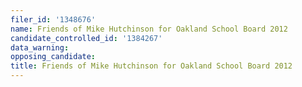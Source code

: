 ```yaml
---
filer_id: '1348676'
name: Friends of Mike Hutchinson for Oakland School Board 2012
candidate_controlled_id: '1384267'
data_warning: 
opposing_candidate: 
title: Friends of Mike Hutchinson for Oakland School Board 2012
---
```

